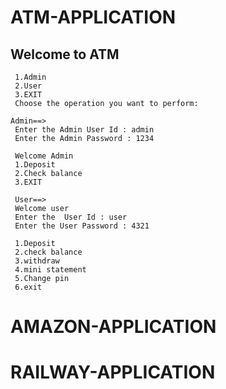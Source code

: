 # ATM-APPLICATION
 ## Welcome to ATM
     1.Admin
     2.User
     3.EXIT
     Choose the operation you want to perform:
     
    Admin==>
     Enter the Admin User Id : admin     
     Enter the Admin Password : 1234
     
     Welcome Admin 
     1.Deposit
	 2.Check balance
	 3.EXIT
	 
	 User==>
	 Welcome user
	 Enter the  User Id : user
	 Enter the User Password : 4321
	 
	 1.Deposit
 	 2.check balance
	 3.withdraw
	 4.mini statement
	 5.Change pin
	 6.exit
	 
	 
  
# AMAZON-APPLICATION
# RAILWAY-APPLICATION
